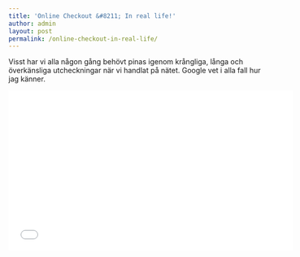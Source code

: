 ```yaml
---
title: 'Online Checkout &#8211; In real life!'
author: admin
layout: post
permalink: /online-checkout-in-real-life/
---
```


Visst har vi alla någon gång behövt pinas igenom krångliga, långa och överkänsliga utcheckningar när vi handlat på nätet. Google vet i alla fall hur jag känner.

<iframe width="560" height="315" src="//www.youtube.com/embed/3Sk7cOqB9Dk" frameborder="0" allowfullscreen></iframe>
